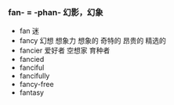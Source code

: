 ### fan- = -phan- 幻影，幻象

- fan 迷
- fancy  幻想 想象力  想象的 奇特的 昂贵的 精选的
- fancier 爱好者 空想家 育种者
- fancied
- fanciful
- fancifully
- fancy-free
- fantasy